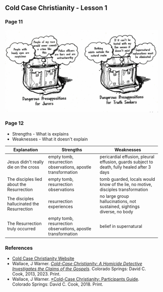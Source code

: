 ## Cold Case Christianity - Lesson 1

### Page 11

![Claims](../images/claims.png)

### Page 12

* Strengths - What is explains
* Weaknesses - What it doesn't explain


| Explanation                                 | Strengths                                                     | Weaknesses                                                                                 |
|---------------------------------------------|---------------------------------------------------------------|--------------------------------------------------------------------------------------------|
| Jesus didn't really die on the cross        | empty tomb, resurrection observations, apostle transformation | pericardial effusion, pleural effusion, guards subject to death, fully healed after 3 days |
| The disciples lied about the Resurrection   | empty tomb, resurrection observations                         | tomb guarded, locals would know of the lie, no motive, disciples transformation            |
| The disciples hallucinated the Resurrection | resurrection experiences                                      | no large group hallucinations, not sustained, sightings diverse, no body                   |
| The Resurrection truly occurred             | empty tomb, resurrection observations, apostle transformation | belief in supernatural                                                                     |


### References

- [Cold Case Christianity Website](http://www.coldcasechristianity.com/)
- Wallace, J Warner. [*Cold-Case Christianity: A Homicide Detective Investigates the Claims of the Gospels*](https://www.amazon.com/Cold-Case-Christianity-Updated-Expanded-Investigates/dp/0830785302/ref=sr_1_1?crid=2BNS25EFI1OP5&dib=eyJ2IjoiMSJ9.4BYw5fChhn4B2MedCvplrCe-BQIq7P-i3_KCbZczEAdAdG7Qu1xfMeXUncQAchXu-2OZ3oShefX6dbNOtYi3w_bxu9_8-Coi6r8oJuci46XD33MyyciX__jWJa8gSfM5mIYVawOlhGlhcEq6Sa51e3iA8aFulEeeLX9_V2u-jeN21EfvbOrjIdBTNIrnWasTy41IzSv1ZZZ48dBwAHOCqg7FdCwW6UJs8FaiSB18hSM.YLCgOhNusANiUvOvjk44Wl4UVYmm0-qoz48Bm4B7_AI&dib_tag=se&keywords=cold+case+christianity+by+j.+warner+wallace&qid=1710001778&sprefix=cold+case%2Caps%2C153&sr=8-1). Colorado Springs: David C. Cook, 2013, 2023. Print.
- Wallace, J Warner. [*Cold-Case Christianity: Participants Guide](https://www.amazon.com/Cold-Case-Christianity-Participants-Guide-Investigates/dp/1434711447/ref=sr_1_1?crid=3HB645MLNR0YQ&dib=eyJ2IjoiMSJ9.KTKwMGEYI2Xn3jaAVEcA-3S4cIhg2Xogfb8LxYvLIevt_oWkap_Fa1LMDa7HMcIXKmh3Ihps-ELatIPFnNHXq8nV2x0JRmbm95lQb8RqZVGRAln8iW1uMaNHp7QxkIpH.4UHIGIkyAVEqLI_bcr5en1odYIZaImrukDTMZHdSauY&dib_tag=se&keywords=cold+case+christianity+by+j.+warner+wallace+participant+guide&qid=1710001944&sprefix=cold+case+christianity+by+j.+warner+wallace%2Caps%2C573&sr=8-1). Colorado Springs: David C. Cook, 2018. Print.